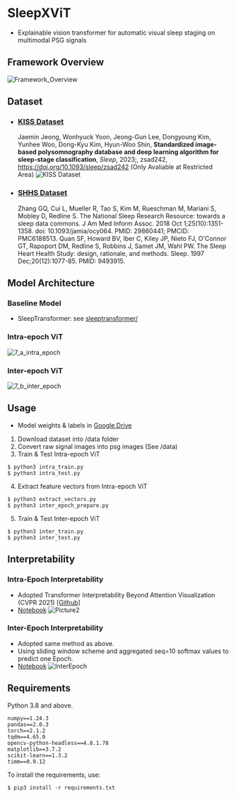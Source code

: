 # SleepXViT
- Explainable vision transformer for automatic visual sleep staging on multimodal PSG signals


## Framework Overview
![Framework_Overview](https://github.com/user-attachments/assets/39b3f782-9358-4b6c-89c3-65187765a5c5)


## Dataset
- ### [KISS Dataset](https://www.aihub.or.kr/aihubdata/data/view.do?currMenu=&topMenu=&aihubDataSe=data&dataSetSn=210)
    Jaemin Jeong, Wonhyuck Yoon, Jeong-Gun Lee, Dongyoung Kim, Yunhee Woo, Dong-Kyu Kim, Hyun-Woo Shin, __Standardized image-based polysomnography database and deep learning algorithm for sleep-stage classification__, *Sleep*, 2023;, zsad242, https://doi.org/10.1093/sleep/zsad242 (Only Avaliable at Restricted Area)
    ![KISS Dataset](https://github.com/user-attachments/assets/9a64aca5-02fd-49a0-872a-4c8d7d58db15)

- ### [SHHS Dataset](https://www.sleepdata.org/datasets/shhs)
    Zhang GQ, Cui L, Mueller R, Tao S, Kim M, Rueschman M, Mariani S, Mobley D, Redline S. The National Sleep Research Resource: towards a sleep data commons. J Am Med Inform Assoc. 2018 Oct 1;25(10):1351-1358. doi: 10.1093/jamia/ocy064. PMID: 29860441; PMCID: PMC6188513.
  Quan SF, Howard BV, Iber C, Kiley JP, Nieto FJ, O'Connor GT, Rapoport DM, Redline S, Robbins J, Samet JM, Wahl PW. The Sleep Heart Health Study: design, rationale, and methods. Sleep. 1997 Dec;20(12):1077-85. PMID: 9493915.


## Model Architecture
### Baseline Model
- SleepTransformer: see [sleeptransformer/](https://github.com/sarahhyojin/SleepXViT/tree/main/sleeptransformer)

### Intra-epoch ViT
![7_a_intra_epoch](https://github.com/user-attachments/assets/52b4ef9e-ab66-4d82-a713-a014e23f5134)

### Inter-epoch ViT
![7_b_inter_epoch](https://github.com/user-attachments/assets/7fefc057-c0ca-4b3b-82de-f38a09af0d14)

## Usage
- Model weights & labels in [Google Drive](https://drive.google.com/drive/folders/1ILZYBwcuSdyNSSg4z9UZ2FciHRs5FwX7?usp=sharing)
1. Download dataset into /data folder
2. Convert raw signal images into psg images (See /data)
3. Train & Test Intra-epoch ViT
```
$ python3 intra_train.py
$ python3 intra_test.py
```
4. Extract feature vectors from Intra-epoch ViT
```
$ python3 extract_vectors.py
$ python3 inter_epoch_prepare.py
```
5. Train & Test Inter-epoch ViT
```
$ python3 inter_train.py
$ python3 inter_test.py
```

## Interpretability
### Intra-Epoch Interpretability
- Adopted Transformer Interpretability Beyond Attention Visualization (CVPR 2021) [[Github]](https://github.com/hila-chefer/Transformer-Explainability)
- [Notebook](https://github.com/sarahhyojin/SleepXViT/blob/main/interpretability/Inter_epoch_ViT_interpretability.ipynb)
![Picture2](https://github.com/user-attachments/assets/1f9a1a79-540a-4067-b994-c1082c0ad239)

### Inter-Epoch Interpretability
- Adopted same method as above.
- Using sliding window scheme and aggregated seq=10 softmax values to predict one Epoch.
- [Notebook](https://github.com/sarahhyojin/SleepXViT/blob/main/interpretability/Intra_epoch_ViT_interpretability.ipynb)
![InterEpoch](https://github.com/user-attachments/assets/b30fb910-2a6e-43dc-8f43-67644ded9406)

## Requirements
Python 3.8 and above.
```
numpy==1.24.3
pandas==2.0.3
torch==2.1.2
tqdm==4.65.0
opencv-python-headless==4.8.1.78
matplotlib==3.7.2
scikit-learn==1.3.2
timm==0.9.12
```

To install the requirements, use:
```
$ pip3 install -r requirements.txt
```

